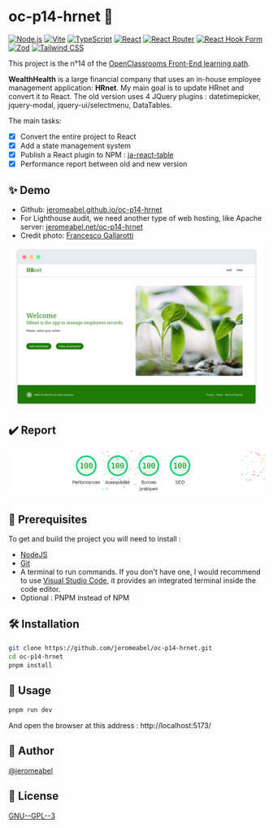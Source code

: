 # oc-p14-hrnet 👋

[![Node.js](https://img.shields.io/badge/Node.js-18.16-green)](https://nodejs.org/)
[![Vite](https://img.shields.io/badge/Vite-4.3-yellow)](https://vitejs.dev/)
[![TypeScript](https://img.shields.io/badge/TypeScript-5.0-blue)](https://www.typescriptlang.org/)
[![React](https://img.shields.io/badge/React-18.2-blueviolet)](https://reactjs.org/)
[![React Router](https://img.shields.io/badge/React_Router-6.11-orange)](https://reactrouter.com/)
[![React Hook Form](https://img.shields.io/badge/React_Hook_Form-7.43-red)](https://react-hook-form.com/)
[![Zod](https://img.shields.io/badge/Zod-3.21-lightgrey)](https://github.com/colinhacks/zod)
[![Tailwind CSS](https://img.shields.io/badge/Tailwind_CSS-3.3.2-blue)](https://tailwindcss.com/)

This project is the n°14 of the [OpenClassrooms Front-End learning path](https://openclassrooms.com/fr/paths/516-developpeur-dapplication-javascript-react).

**WealthHealth** is a large financial company that uses an in-house employee management application: **HRnet**. My main goal is to update HRnet and convert it to React. The old version uses 4 JQuery plugins : datetimepicker, jquery-modal, jquery-ui/selectmenu, DataTables.

The main tasks:

- [x] Convert the entire project to React
- [x] Add a state management system
- [x] Publish a React plugin to NPM : [ja-react-table](https://www.npmjs.com/package/ja-react-table)
- [x] Performance report between old and new version

## ✨ Demo

- Github: [jeromeabel.github.io/oc-p14-hrnet](https://jeromeabel.github.io/oc-p14-hrnet/)
- For Lighthouse audit, we need another type of web hosting, like Apache server: [jeromeabel.net/oc-p14-hrnet](https://jeromeabel.net/oc-p14-hrnet)
- Credit photo: [Francesco Gallarotti](https://unsplash.com/fr/photos/ruQHpukrN7c)

![oc-p14-hrnet screen](screen.png)

## ✔️ Report

![oc-p14-hrnet report lighthouse](report.png)

## 🚨 Prerequisites

To get and build the project you will need to install :

- [NodeJS](https://nodejs.org/)
- [Git](https://git-scm.com/)
- A terminal to run commands. If you don't have one, I would recommend to use [Visual Studio Code](https://code.visualstudio.com/), it provides an integrated terminal inside the code editor.
- Optional : PNPM instead of NPM

## 🛠️ Installation

```sh
git clone https://github.com/jeromeabel/oc-p14-hrnet.git
cd oc-p14-hrnet
pnpm install
```

## 🚀 Usage

```sh
pnpm run dev
```

And open the browser at this address : http://localhost:5173/

## 👤 Author

[@jeromeabel](https://github.com/jeromeabel)

## 📝 License

[GNU--GPL--3](https://www.gnu.org/licenses/gpl-3.0.fr.html)
